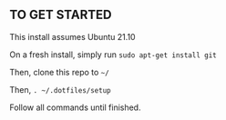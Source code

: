 ## TO GET STARTED
This install assumes Ubuntu 21.10

On a fresh install, simply run `sudo apt-get install git`

Then, clone this repo to `~/`

Then, `. ~/.dotfiles/setup`

Follow all commands until finished.
